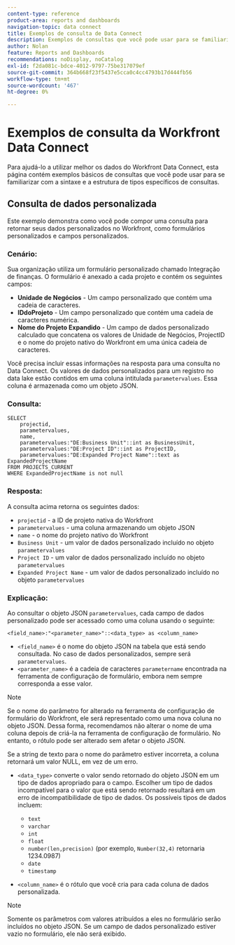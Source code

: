 ```yaml
---
content-type: reference
product-area: reports and dashboards
navigation-topic: data connect
title: Exemplos de consulta de Data Connect
description: Exemplos de consultas que você pode usar para se familiarizar com a sintaxe e a estrutura de tipos específicos de consultas.
author: Nolan
feature: Reports and Dashboards
recommendations: noDisplay, noCatalog
exl-id: f2da081c-bdce-4012-9797-75be317079ef
source-git-commit: 364b668f23f5437e5cca0c4cc4793b17d444fb56
workflow-type: tm+mt
source-wordcount: '467'
ht-degree: 0%

---
```


# Exemplos de consulta da Workfront Data Connect

Para ajudá-lo a utilizar melhor os dados do Workfront Data Connect, esta página contém exemplos básicos de consultas que você pode usar para se familiarizar com a sintaxe e a estrutura de tipos específicos de consultas.

## Consulta de dados personalizada

Este exemplo demonstra como você pode compor uma consulta para retornar seus dados personalizados no Workfront, como formulários personalizados e campos personalizados.

### Cenário:

Sua organização utiliza um formulário personalizado chamado Integração de finanças. O formulário é anexado a cada projeto e contém os seguintes campos:

* **Unidade de Negócios** - Um campo personalizado que contém uma cadeia de caracteres.
* **IDdoProjeto** - Um campo personalizado que contém uma cadeia de caracteres numérica.
* **Nome do Projeto Expandido** - Um campo de dados personalizado calculado que concatena os valores de Unidade de Negócios, ProjectID e o nome do projeto nativo do Workfront em uma única cadeia de caracteres.

Você precisa incluir essas informações na resposta para uma consulta no Data Connect. Os valores de dados personalizados para um registro no data lake estão contidos em uma coluna intitulada `parametervalues`. Essa coluna é armazenada como um objeto JSON.

### Consulta:

```
SELECT
    projectid,
    parametervalues,
    name,
    parametervalues:"DE:Business Unit"::int as BusinessUnit,
    parametervalues:"DE:Project ID"::int as ProjectID,
    parametervalues:"DE:Expanded Project Name"::text as ExpandedProjectName
FROM PROJECTS_CURRENT
WHERE ExpandedProjectName is not null
```

### Resposta:

A consulta acima retorna os seguintes dados:

* `projectid` - a ID de projeto nativa do Workfront
* `parametervalues` - uma coluna armazenando um objeto JSON
* `name` - o nome do projeto nativo do Workfront
* `Business Unit` - um valor de dados personalizado incluído no objeto `parametervalues`
* `Project ID` - um valor de dados personalizado incluído no objeto `parametervalues`
* `Expanded Project Name` - um valor de dados personalizado incluído no objeto `parametervalues`

### Explicação:

Ao consultar o objeto JSON `parametervalues`, cada campo de dados personalizado pode ser acessado como uma coluna usando o seguinte:

`<field_name>:"<parameter_name>"::<data_type> as <column_name>`

* `<field_name>` é o nome do objeto JSON na tabela que está sendo consultada. No caso de dados personalizados, sempre será `parametervalues`.
* `<parameter_name>` é a cadeia de caracteres `parametername` encontrada na ferramenta de configuração de formulário, embora nem sempre corresponda a esse valor.

>[!NOTE]
>
>Se o nome do parâmetro for alterado na ferramenta de configuração de formulário do Workfront, ele será representado como uma nova coluna no objeto JSON. Dessa forma, recomendamos não alterar o nome de uma coluna depois de criá-la na ferramenta de configuração de formulário. No entanto, o rótulo pode ser alterado sem afetar o objeto JSON.
>
>Se a string de texto para o nome do parâmetro estiver incorreta, a coluna retornará um valor NULL, em vez de um erro.

* `<data_type>` converte o valor sendo retornado do objeto JSON em um tipo de dados apropriado para o campo. Escolher um tipo de dados incompatível para o valor que está sendo retornado resultará em um erro de incompatibilidade de tipo de dados. Os possíveis tipos de dados incluem:

   * `text`
   * `varchar`
   * `int`
   * `float`
   * `number(len,precision)` (por exemplo, `Number(32,4)` retornaria 1234.0987)
   * `date`
   * `timestamp`

* `<column_name>` é o rótulo que você cria para cada coluna de dados personalizada.

>[!NOTE]
>
>Somente os parâmetros com valores atribuídos a eles no formulário serão incluídos no objeto JSON. Se um campo de dados personalizado estiver vazio no formulário, ele não será exibido.

<!--## Task query 

Join the project and (assignedTo) users tables into a simple task list.



## Hours query

Join owner (users), hour type, and portfolio tables to provide a sum of hours by user and portfolio for the current year.



## Document approvals query

Measure the cycle time and average number of review cycles per asset.-->
